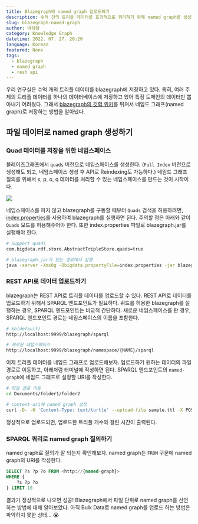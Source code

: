 ```yaml
---
title: Blazegraph에 named graph 업로드하기
description: 수억 건의 트리플 데이터를 효과적으로 쿼리하기 위해 named graph를 생성하는 방법을 알아보자.
slug: blazegraph-named-graph
author: 박하람
category: Knowledge Graph
datetime: 2022. 07. 27. 20:20
language: Korean
featured: None
tags:
  - blazegraph
  - named graph
  - rest api
---
```


우리 연구실은 수억 개의 트리플 데이터를 blazegraph에 저장하고 있다. 특히, 여러 주제의 트리플 데이터를 하나의 데이터베이스에 저장하고 있어 특정 도메인의 데이터만 뽑아내기 어려웠다. 그래서 [blazegraph의 깃헙 위키](https://github.com/blazegraph/database/wiki/REST_API)를 뒤져서 네임드 그래프(named graph)로 저장하는 방법을 알아냈다.

## 파일 데이터로 named graph 생성하기

### Quad 데이터를 저장을 위한 네임스페이스

블레이즈그래프에서 `quads` 버전으로 네임스페이스를 생성한다. (`Full Index` 버전으로 생성해도 되고, 네임스페이스 생성 후 API로 Reindexing도 가능하다.) 네임드 그래프 질의를 위해서 s, p, o, q 데이터를 처리할 수 있는 네임스페이스를 만드는 것이 시작이다.

<img src="/blazegraph-named-graph/blaze-namespace-quad.png" class="img"/>

네임스페이스를 파지 않고 blazegraph를 구동할 때부터 `Quads` 검색을 허용하려면, [index.properties](https://github.com/opencitations/triplestore-index)를 사용하여 blazegraph를 실행하면 된다. 주의할 점은 아래와 같이 `Quads` 모드를 허용해주어야 한다. 또한 index.properties 파일로 blazegraph.jar를 실행해야 한다.

```bash
# Support quads
com.bigdata.rdf.store.AbstractTripleStore.quads=true
```

```bash
# blazegraph.jar가 있는 경로에서 실행
java -server -Xmx8g -Dbigdata.propertyFile=index.properties -jar blazegraph.jar
```

### REST API로 데이터 업로드하기

blazegraph는 REST API로 트리플 데이터를 업로드할 수 있다. REST API로 데이터를 업로드하기 위해서 SPARQL 엔드포인트가 필요하다. 쿼드를 허용한 blazegraph를 실행하는 경우, SPARQL 엔드포인트는 비교적 간단하다. 새로운 네임스페이스를 판 경우, SPARQL 엔드포인트 경로는 네임스페이스의 이름을 포함한다.

```bash
# kb(default)
http://localhost:9999/blazegraph/sparql

# 새로운 네임스페이스
http://localhost:9999/blazegraph/namespace/{NAME}/sparql
```

이제 트리플 데이터를 네임드 그래프로 업로드해보자. 업로드하기 원하는 데이터의 파일 경로로 이동하고, 아래처럼 터미널에 작성하면 된다. SPARQL 엔드포인트의 `named-graph`에 네임드 그래프로 설정할 URI를 작성한다.

```bash
# 파일 경로 이동
cd Documents/folder1/folder2

# context-uri에 named graph 설정
curl -D- -H 'Content-Type: text/turtle' --upload-file sample.ttl -X POST 'http://localhost:9999/blazegraph/sparql?context-uri=http://{named-graph}'
```

정상적으로 업로드되면, 업로드한 트리플 개수와 걸린 시간이 출력된다.

### SPARQL 쿼리로 named graph 질의하기

named graph로 질의가 잘 되는지 확인해보자. named graph는 `FROM` 구문에 named graph의 URI를 작성한다.

```sql
SELECT ?s ?p ?o FROM <http://{named-graph}>
WHERE {
	?s ?p ?o
} LIMIT 10
```

결과가 정상적으로 나오면 성공! Blazegraph에서 파일 단위로 named graph를 선언하는 방법에 대해 알아보았다. 아직 Bulk Data로 named graph를 업로드 하는 방법은 파악하지 못한 상태... 😭
